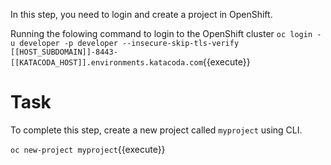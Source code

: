 In this step, you need to login and create a project in OpenShift.

Running the folowing command to login to the OpenShift cluster
`oc login -u developer -p developer --insecure-skip-tls-verify [[HOST_SUBDOMAIN]]-8443-[[KATACODA_HOST]].environments.katacoda.com`{{execute}}

# Task
To complete this step, create a new project called ``myproject`` using CLI.

``oc new-project myproject``{{execute}}